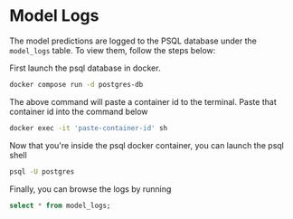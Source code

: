 # Model Logs
The model predictions are logged to the PSQL database under the `model_logs` table. To view them, follow the steps below:

First launch the psql database in docker.
```bash
docker compose run -d postgres-db
```

The above command will paste a container id to the terminal. Paste that container id into the command below
```bash
docker exec -it 'paste-container-id' sh
```

Now that you're inside the psql docker container, you can launch the psql shell
```bash
psql -U postgres
```

Finally, you can browse the logs by running
```sql
select * from model_logs;
```
